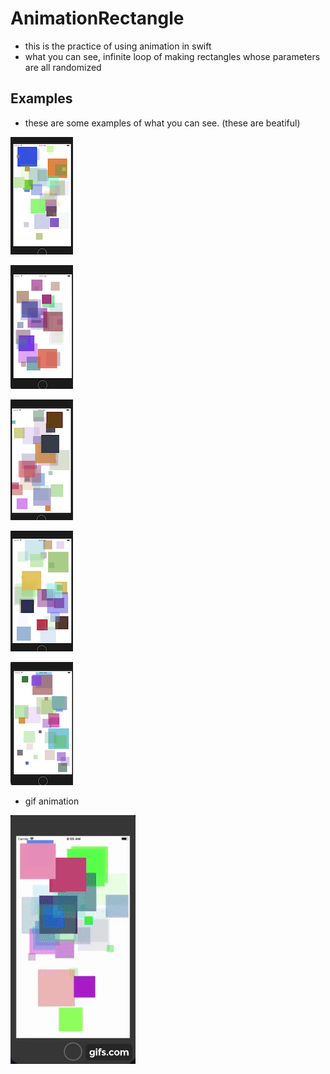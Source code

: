 # AnimationRectangle
- this is the practice of using animation in swift
- what you can see, infinite loop of making rectangles whose parameters are all randomized

## Examples
- these are some examples of what you can see. (these are beatiful)

![Img](/AnimationRectangle/image/ex01.png)

![Img](/AnimationRectangle/image/ex02.png)

![Img](/AnimationRectangle/image/ex03.png)

![Img](/AnimationRectangle/image/ex04.png)

![Img](/AnimationRectangle/image/ex05.png)

- gif animation

![Img](/AnimationRectangle/image/anim.gif)
